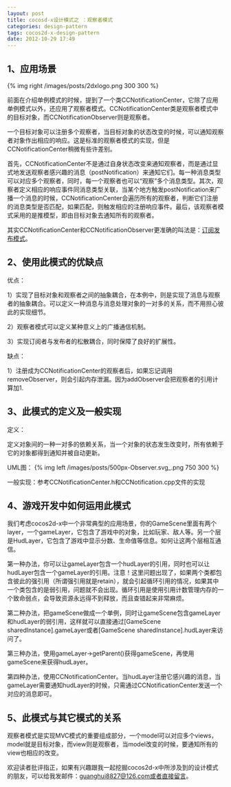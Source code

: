 ```yaml
---
layout: post
title: cocosd-x设计模式之 ：观察者模式
categories: design-pattern
tags: cocos2d-x-design-pattern
date: 2012-10-29 17:49
---
```

## 1、应用场景

{% img right /images/posts/2dxlogo.png 300 300 %}

前面在介绍单例模式的时候，提到了一个类CCNotificationCenter，它除了应用单例模式以外，还应用了观察者模式。CCNotificationCenter类是观察者模式中的目标对象，而CCNotificationObserver则是观察者。

一个目标对象可以注册多个观察者，当目标对象的状态改变的时候，可以通知观察者对象作出相应的响应。这是标准的观察者模式的实现，但是CCNotificationCenter稍微有些许差别。
<!--more-->

首先，CCNotificationCenter不是通过自身状态改变来通知观察者，而是通过显式地发送观察者感兴趣的消息（postNotification）来通知它们。每一种消息类型可以对应多个观察者，同时，每一个观察者也可以“观察”多个消息类型。其次，观察者定义相应的响应事件同消息类型关联，当某个地方触发postNotification来广播一个消息的时候，CCNotificationCenter会遍历所有的观察者，判断它们注册的消息类型是否匹配，如果匹配，则触发相应的注册响应事件。最后，该观察者模式采用的是推模型，即由目标对象去通知所有的观察者。

其实CCNotificationCenter和CCNotificationObserver更准确的叫法是：[订阅发布模式](http://en.wikipedia.org/wiki/Publish%E2%80%93subscribe_pattern)。

## 2、使用此模式的优缺点

优点：

1）实现了目标对象和观察者之间的抽象耦合，在本例中，则是实现了消息与观察者的抽象耦合。可以定义一种消息与消息处理对象的一对多的关系，而不用担心彼此的实现细节。

2）观察者模式可以定义某种意义上的广播通信机制。

3）实现订阅者与发布者的松散耦合，同时保障了良好的扩展性。

缺点：

1）注册成为CCNotificationCenter的观察者后，如果忘记调用removeObserver，则会引起内存泄漏。因为addObserver会把观察者的引用计算加1.

## 3、此模式的定义及一般实现

定义：

定义对象间的一种一对多的依赖关系，当一个对象的状态发生改变时，所有依赖于它的对象都得到通知并被自动更新。

UML图：
{% img left /images/posts/500px-Observer.svg_.png 750 300 %}



一般实现：参考CCNotificationCenter.h和CCNotification.cpp文件的实现

## 4、游戏开发中如何运用此模式

我们考虑cocos2d-x中一个非常典型的应用场景，你的GameScene里面有两个layer，一个gameLayer，它包含了游戏中的对象，比如玩家、敌人等。另一个层是HudLayer，它包含了游戏中显示分数、生命值等信息。如何让这两个层相互通信。

第一种办法，你可以让gameLayer包含一个hudLayer的引用，同时也可以让hudLayer包含一个gameLayer的引用。注意！这里问题出现了，如果两个类都包含彼此的强引用（所谓强引用就是retain），就会引起循环引用的情况，如果其中一个类包含的是弱引用，问题就不会出现。循环引用是使用引用计数管理内存的一个致命弱点，会导致资源永远得不到释放，而且查错起来非常麻烦。

第二种办法，把gameScene做成一个单例，同时让gameScene包含gameLayer和hudLayer的弱引用，这样就可以直接通过[GameScene sharedInstance].gameLayer或者[GameScene sharedInstance].hudLayer来访问了。

第三种办法，使用gameLayer->getParent()获得gameScene，再使用gameScene来获得hudLayer。

第四种办法，使用CCNotificationCenter。当hudLayer注册它感兴趣的消息，当gameLayer需要通知hudLayer的时候，只需通过CCNotificationCenter发送一个对应的消息即可。

## 5、此模式与其它模式的关系

观察者模式是实现MVC模式的重要组成部分，一个model可以对应多个views，model就是目标对象，而view则是观察者，当model改变的时候，要通知所有的view也相应的改变。

欢迎读者批评指正，如果有兴趣跟我一起挖掘cocos2d-x中所涉及到的设计模式的朋友，可以给我发邮件：guanghui8827@126.com或者直接留言。
